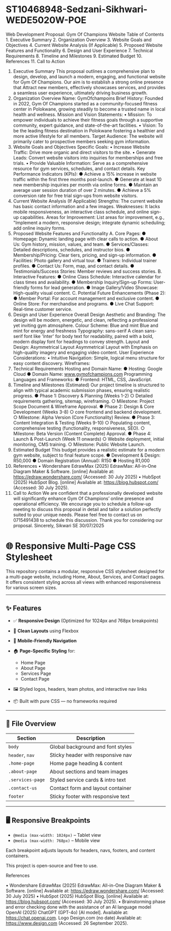 # ST10468948-Sedzani-Sikhwari-WEDE5020W-POE

Web Development Proposal: Gym Of Champions Website
Table of Contents
1.
Executive Summary
2.
Organization Overview
3.
Website Goals and Objectives
4.
Current Website Analysis (If Applicable)
5.
Proposed Website Features and Functionality
6.
Design and User Experience
7.
Technical Requirements
8.
Timeline and Milestones
9.
Estimated Budget
10.
References
11.
Call to Action
1. Executive Summary
This proposal outlines a comprehensive plan to design, develop, and launch a modern, engaging, and functional website for Gym Of Champions. Our aim is to establish a strong online presence that Attract new members, effectively showcases services, and provides a seamless user experience, ultimately driving business growth.
2. Organization Overview
Name: GymOfchampoins
Brief History:
Founded in 2022, Gym Of Champions started as a community-focused fitness center in Polokwane, growing steadily to become a trusted name in local health and wellness.
Mission and Vision Statements:
•
Mission: To empower individuals to achieve their fitness goals through a supportive community, expert guidance, and state-of-the-art facilities.
•
Vision: To be the leading fitness destination in Polokwane fostering a healthier and more active lifestyle for all members.
Target Audience:
The website will primarily cater to prospective members seeking gym information.
3. Website Goals and Objectives
Specific Goals:
•
Increase Website Traffic: Drive more organic and direct visitors to the site.
•
Generate Leads: Convert website visitors into inquiries for memberships and free trials.
•
Provide Valuable Information: Serve as a comprehensive resource for gym services, schedules, and contact details.
Key Performance Indicators (KPIs):
●
Achieve a 15% increase in website traffic within the first three months post-launch.
●
Generate at least 10 new membership inquiries per month via online forms.
●
Maintain an average user session duration of over 2 minutes.
●
Achieve a 5% conversion rate for free trial sign-ups from website visitors.
4. Current Website Analysis (If Applicable)
Strengths:
The current website has basic contact information and a few images.
Weaknesses:
It lacks mobile responsiveness, an interactive class schedule, and online sign-up capabilities.
Areas for Improvement:
List areas for improvement, e.g., "Implement a modern, responsive design; integrate
dynamic scheduling; add online inquiry forms.
5. Proposed Website Features and Functionality
A. Core Pages:
●
Homepage: Dynamic landing page with clear calls to action.
●
About Us: Gym history, mission, values, and team.
●
Services/Classes: Detailed descriptions, schedules, and instructor bios.
●
Membership/Pricing: Clear tiers, pricing, and sign-up information.
●
Facilities: Photo gallery and virtual tour.
●
Trainers: Individual trainer profiles.
●
Contact Us: Form, map, and contact details.
●
Testimonials/Success Stories: Member reviews and success stories.
B. Interactive Features:
●
Online Class Schedule: Interactive calendar for class times and availability.
●
Membership Inquiry/Sign-up Forms: User-friendly forms for lead generation.
●
Image Gallery/Video Showcase: High-quality visual content.
C. Potential Future Enhancements (Phase 2):
●
Member Portal: For account management and exclusive content.
●
Online Store: For merchandise and programs.
●
Live Chat Support: Real-time customer service.
6. Design and User Experience
Overall Design Aesthetic and Branding:
The design will be modern, energetic, and clean, reflecting a professional yet inviting gym atmosphere.
Colour Scheme: Blue and mint
Blue and mint for energy and freshness
Typography: sans-serif
A clean sans-serif font like 'Inter' for body text for readability, paired with a bold, modern display font for headings to convey strength.
Layout and Design: Asymmetrical Layout
Asymmetrical Layout with Emphasis on high-quality imagery and engaging video content.
User Experience Considerations:
•
Intuitive Navigation: Simple, logical menu structure for easy content discovery.
Wireframes:
7. Technical Requirements
Hosting and Domain Name:
●
Hosting: Google Cloud
●
Domain Name: www.gymofchampions.com
Programming Languages and Frameworks:
●
Frontend: HTML, CSS, JavaScript.
8. Timeline and Milestones (Estimated)
Our project timeline is structured to align with typical academic submission phases, ensuring realistic progress.
●
Phase 1: Discovery & Planning (Weeks 1-2)
○
Detailed requirements gathering, sitemap, wireframing.
○
Milestone: Project Scope Document & Wireframe Approval.
●
Phase 2: Design & Core Development (Weeks 3-8)
○
core frontend and backend development.
○
Milestone: Alpha Version (Core Functionality) Review.
●
Phase 3: Content Integration & Testing (Weeks 9-10)
○
Populating content, comprehensive testing (functionality, responsiveness, SEO).
○
Milestone: Beta Version (Content Complete) Approval.
●
Phase 4: Launch & Post-Launch (Week 11 onwards)
○
Website deployment, initial monitoring, CMS training.
○
Milestone: Public Website Launch.
9. Estimated Budget
This budget provides a realistic estimate for a modern gym website, subject to final feature scope.
●
Development & Design: R50,000
●
Domain Registration (Annual): R150
●
Hosting R1,000
10. References
• Wondershare EdrawMax (2025) EdrawMax: All-in-One Diagram Maker & Software. [online] Available at: https://edraw.wondershare.com/ (Accessed: 30 July 2025)
• HubSpot (2025) HubSpot Blog. [online] Available at: https://blog.hubspot.com/ (Accessed: 30 July 2025).
11. Call to Action
We are confident that a professionally developed website will significantly enhance Gym Of Champions’ online presence and operational efficiency. We encourage you to schedule a follow-up meeting to discuss this proposal in detail and tailor a solution perfectly suited to your unique needs.
Please feel free to contact us on 0715491438 to schedule this discussion.
Thank you for considering our proposal. Sincerely,
Sikwari SE
30/07/2025


# 🌐 Responsive Multi-Page CSS Stylesheet

This repository contains a modular, responsive CSS stylesheet designed for a multi-page website, including Home, About, Services, and Contact pages. It offers consistent styling across all views with enhanced responsiveness for various screen sizes.

---

## ✨ Features

* ✅ **Responsive Design** (Optimized for 1024px and 768px breakpoints)
* 🎨 **Clean Layouts** using Flexbox
* 📱 **Mobile-Friendly Navigation**
* 🏠 **Page-Specific Styling** for:

  * Home Page
  * About Page
  * Services Page
  * Contact Page
* 🖼️ Styled logos, headers, team photos, and interactive nav links
* 📦 Built with pure CSS — no frameworks required

---

## 📁 File Overview

| Section          | Description                        |
| ---------------- | ---------------------------------- |
| `body`           | Global background and font styles  |
| `header`, `nav`  | Sticky header with responsive nav  |
| `.home-page`     | Home page heading & content        |
| `.about-page`    | About sections and team images     |
| `.services-page` | Styled service cards & intro text  |
| `.contact-us`    | Contact form and layout container  |
| `footer`         | Sticky footer with responsive text |

---

## 🖥️ Responsive Breakpoints

* `@media (max-width: 1024px)` – Tablet view
* `@media (max-width: 768px)` – Mobile view

Each breakpoint adjusts layouts for headers, navs, footers, and content containers.

This project is open-source and free to use.

References

•	Wondershare EdrawMax (2025) EdrawMax: All-in-One Diagram Maker & Software. [online] Available at: https://edraw.wondershare.com/ (Accessed: 30 July 2025)
•	HubSpot (2025) HubSpot Blog. [online] Available at: https://blog.hubspot.com/ (Accessed: 30 July 2025).
•	Brainstorming phase and error checking done with the assistance of an AI language model OpenAI (2025) ChatGPT (GPT-4o) [AI model]. Available at: https://chat.openai.com.
Logo Design.com (no date) Available at: https://www.design.com (Accessed: 26 September  2025).